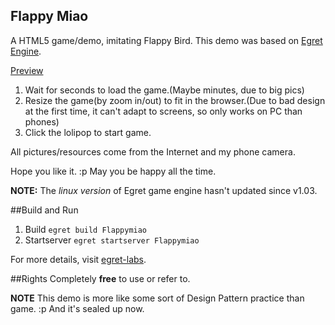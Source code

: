Flappy Miao
-----------
A HTML5 game/demo, imitating Flappy Bird.
This demo was based on [Egret Engine][2].

[Preview][1]

1. Wait for seconds to load the game.(Maybe minutes, due to big pics)
2. Resize the game(by zoom in/out) to fit in the browser.(Due to bad design at the first time, it can't adapt to screens, so only works on PC than phones)
3. Click the lolipop to start game.

All pictures/resources come from the Internet and my phone camera.

Hope you like it. :p
May you be happy all the time.

**NOTE:** The *linux version* of Egret game engine hasn't updated since v1.03.

##Build and Run

1. Build
`egret build Flappymiao`
2. Startserver
`egret startserver Flappymiao`

For more details, visit [egret-labs][3].

##Rights
Completely **free** to use or refer to.

    
  [1]: http://210.30.97.149:3000/Flappymiao/launcher/index.html
  [2]: http://www.egret.com/
  [3]: https://github.com/egret-labs/egret-core

**NOTE** This demo is more like some sort of Design Pattern practice than game. :p   And it's sealed up now.
